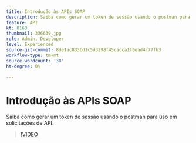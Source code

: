 ```yaml
---
title: Introdução às APIs SOAP
description: Saiba como gerar um token de sessão usando o postman para uso em solicitações de API
feature: API
kt: 8163
thumbnail: 336639.jpg
role: Admin, Developer
level: Experienced
source-git-commit: 8de1ac833bd1c5d3298f45cacca1f0ead4c77fb3
workflow-type: tm+mt
source-wordcount: '38'
ht-degree: 0%

---
```



# Introdução às APIs SOAP

Saiba como gerar um token de sessão usando o postman para uso em solicitações de API.

>[!VIDEO](https://video.tv.adobe.com/v/336639?quality=12)
